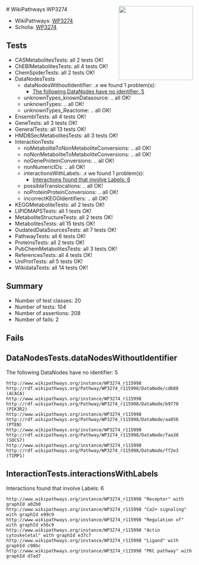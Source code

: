 <img style="float: right; width: 200px" src="https://upload.wikimedia.org/wikipedia/commons/thumb/8/83/Wplogo_with_text_500.png/640px-Wplogo_with_text_500.png" />
# WikiPathways WP3274

* WikiPathways: [WP3274](https://new.wikipathways.org/pathways/WP3274)
* Scholia: [WP3274](https://scholia.toolforge.org/wikipathways/WP3274)
## Tests
* CASMetabolitesTests: all 2 tests OK!
* ChEBIMetabolitesTests: all 4 tests OK!
* ChemSpiderTests: all 2 tests OK!
* DataNodesTests
    * dataNodesWithoutIdentifier: .x we found 1 problem(s):
        * [The following DataNodes have no identifier: 5](#d2d32fa4)
    * unknownTypes_knownDatasource: .. all OK!
    * unknownTypes: .. all OK!
    * unknownTypes_Reactome: .. all OK!
* EnsemblTests: all 4 tests OK!
* GeneTests: all 3 tests OK!
* GeneralTests: all 13 tests OK!
* HMDBSecMetabolitesTests: all 3 tests OK!
* InteractionTests
    * noMetaboliteToNonMetaboliteConversions: .. all OK!
    * noNonMetaboliteToMetaboliteConversions: .. all OK!
    * noGeneProteinConversions: .. all OK!
    * nonNumericIDs: .. all OK!
    * interactionsWithLabels: .x we found 1 problem(s):
        * [Interactions found that involve Labels: 6](#630d267d)
    * possibleTranslocations: .. all OK!
    * noProteinProteinConversions: .. all OK!
    * incorrectKEGGIdentifiers: .. all OK!
* KEGGMetaboliteTests: all 2 tests OK!
* LIPIDMAPSTests: all 1 tests OK!
* MetaboliteStructureTests: all 2 tests OK!
* MetabolitesTests: all 15 tests OK!
* OudatedDataSourcesTests: all 7 tests OK!
* PathwayTests: all 6 tests OK!
* ProteinsTests: all 2 tests OK!
* PubChemMetabolitesTests: all 3 tests OK!
* ReferencesTests: all 4 tests OK!
* UniProtTests: all 5 tests OK!
* WikidataTests: all 14 tests OK!


## Summary

* Number of test classes: 20
* Number of tests: 104
* Number of assertions: 208
* Number of fails: 2

## Fails

<a name="d2d32fa4" />

## DataNodesTests.dataNodesWithoutIdentifier

The following DataNodes have no identifier: 5
```
http://www.wikipathways.org/instance/WP3274_r115998 http://rdf.wikipathways.org/Pathway/WP3274_r115998/DataNode/cd688 (ACACA)
http://www.wikipathways.org/instance/WP3274_r115998 http://rdf.wikipathways.org/Pathway/WP3274_r115998/DataNode/b9770 (PIK3R2)
http://www.wikipathways.org/instance/WP3274_r115998 http://rdf.wikipathways.org/Pathway/WP3274_r115998/DataNode/aa056 (PTEN)
http://www.wikipathways.org/instance/WP3274_r115998 http://rdf.wikipathways.org/Pathway/WP3274_r115998/DataNode/faa38 (SOCS7)
http://www.wikipathways.org/instance/WP3274_r115998 http://rdf.wikipathways.org/Pathway/WP3274_r115998/DataNode/ff2e3 (TIMP1)
```

<a name="630d267d" />

## InteractionTests.interactionsWithLabels

Interactions found that involve Labels: 6
```
http://www.wikipathways.org/instance/WP3274_r115998 "Receptor" with graphId a02b0
http://www.wikipathways.org/instance/WP3274_r115998 "Ca2+ signaling" with graphId e99c9
http://www.wikipathways.org/instance/WP3274_r115998 "Regulation of" with graphId e56c9
http://www.wikipathways.org/instance/WP3274_r115998 "Actin cytoskeletal" with graphId e37c7
http://www.wikipathways.org/instance/WP3274_r115998 "Ligand" with graphId c98bc
http://www.wikipathways.org/instance/WP3274_r115998 "PKC pathway" with graphId d7ad7
```

